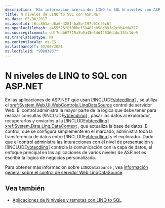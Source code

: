 ```yaml
---
description: 'Más información acerca de: LINQ to SQL N niveles con ASP.NET'
title: N niveles de LINQ to SQL con ASP.NET
ms.date: 03/30/2017
ms.assetid: f6cc863a-d6a6-4281-ba8b-197c01cf6c6f
ms.openlocfilehash: a455525f8f0bbef38487b058d89fd2c9b4dda377
ms.sourcegitcommit: ddf7edb67715a5b9a45e3dd44536dabc153c1de0
ms.translationtype: MT
ms.contentlocale: es-ES
ms.lasthandoff: 02/06/2021
ms.locfileid: "99803807"
---
```

# <a name="linq-to-sql-n-tier-with-aspnet"></a>N niveles de LINQ to SQL con ASP.NET

En las aplicaciones de ASP.NET que usan [!INCLUDE[vbtecdlinq](../../../../../../includes/vbtecdlinq-md.md)] , se utiliza el <xref:System.Web.UI.WebControls.LinqDataSource> control de servidor Web. El control administra la mayor parte de la lógica que debe tener para realizar consultas [!INCLUDE[vbtecdlinq](../../../../../../includes/vbtecdlinq-md.md)] , pasar los datos al explorador, recuperarlos y enviarlos a la [!INCLUDE[vbtecdlinq](../../../../../../includes/vbtecdlinq-md.md)] <xref:System.Data.Linq.DataContext> , que actualiza la base de datos. El control, que se configura simplemente en el marcado, administra toda la transferencia de datos entre [!INCLUDE[vbtecdlinq](../../../../../../includes/vbtecdlinq-md.md)] y el explorador. Dado que el control administra las interacciones con el nivel de presentación y [!INCLUDE[vbtecdlinq](../../../../../../includes/vbtecdlinq-md.md)] controla la comunicación con la capa de datos, el enfoque principal en las aplicaciones de varios niveles de ASP.net es escribir la lógica de negocios personalizada.  
  
 Para obtener más información sobre `LINQDataSource` , vea [información general sobre el control de servidor Web LinqDataSource](/previous-versions/aspnet/bb547113(v=vs.100)).  
  
## <a name="see-also"></a>Vea también

- [Aplicaciones de N niveles y remotas con LINQ to SQL](n-tier-and-remote-applications-with-linq-to-sql.md)
